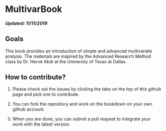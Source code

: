 # MultivarBook

##### Updated: 11/11/2019

## Goals
This book provides an introduction of simple and advanced multivariate analysis. The materials are inspired by the Advanced Research Method class by Dr. Hervé Abdi at the University of Texas at Dallas.

## How to contribute?

1. Please check out the issues by clicking the tabs on the top of this github page and pick one to contribute.

2. You can fork the repository and work on the bookdown on your own github account.

3. When you are done, you can submit a pull request to integrate your work with the latest version.

## 


